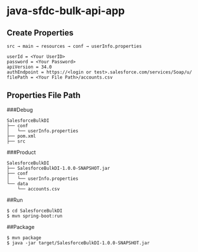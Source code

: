 # java-sfdc-bulk-api-app
## Create Properties
```
src → main → resources → conf → userInfo.properties
```

```
userId = <Your UserID>
password = <Your Password>
apiVersion = 34.0
authEndpoint = https://<login or test>.salesforce.com/services/Soap/u/
filePath = <Your File Path>/accounts.csv
```

## Properties File Path
###Debug
```
SalesforceBulkDI
├── conf
│   └── userInfo.properties
├── pom.xml
├── src
```

###Product
```
SalesforceBulkDI
├── SalesforceBulkDI-1.0.0-SNAPSHOT.jar
├── conf
│   └── userInfo.properties
└── data
    └── accounts.csv
```

##Run
```
$ cd SalesforceBulkDI
$ mvn spring-boot:run
```

##Package
```
$ mvn package
$ java -jar target/SalesforceBulkDI-1.0.0-SNAPSHOT.jar
```
